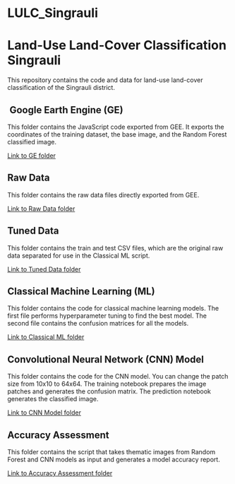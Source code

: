 # LULC_Singrauli

# Land-Use Land-Cover Classification Singrauli 

This repository contains the code and data for land-use land-cover classification of the Singrauli district.

## ️ Google Earth Engine (GE)

This folder contains the JavaScript code exported from GEE. It exports the coordinates of the training dataset, the base image, and the Random Forest classified image.

[Link to GE folder](GE)

##  Raw Data

This folder contains the raw data files directly exported from GEE.

[Link to Raw Data folder](Data/Raw_Data)

##  Tuned Data

This folder contains the train and test CSV files, which are the original raw data separated for use in the Classical ML script.

[Link to Tuned Data folder](Tuned_Data)

##  Classical Machine Learning (ML)

This folder contains the code for classical machine learning models. The first file performs hyperparameter tuning to find the best model. The second file contains the confusion matrices for all the models.

[Link to Classical ML folder](Classical_ML)

##  Convolutional Neural Network (CNN) Model

This folder contains the code for the CNN model. You can change the patch size from 10x10 to 64x64. The training notebook prepares the image patches and generates the confusion matrix. The prediction notebook generates the classified image.

[Link to CNN Model folder](CNN_Model)

##  Accuracy Assessment

This folder contains the script that takes thematic images from Random Forest and CNN models as input and generates a model accuracy report.

[Link to Accuracy Assessment folder](Accuracy_Assessment)
